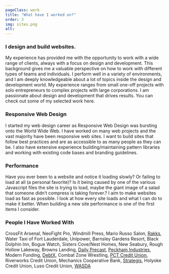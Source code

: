 ```yaml
---
pageClass: work
title: "What have I worked on?"
order: 3
img: sites.png
alt: 
---
```


### I design and build websites.
My experience has provided me with the opportunity to work with a wide range of clients, always with a focus on design and development. This background gives me a valuable perspective on how to work with different types of teams and individuals. I perform well in a variety of environments, and I am deeply knowledgeable about a lot of topics inside the design and development world. My experience ranges from small one-off projects with solo entrepreneurs to complex projects with large corporations. I am passionate about design and development that drives results. You can check out some of my selected work here.

### Responsive Web Design
I started my web design career as Responsive Web Design was bursting onto the World Wide Web. I have worked on many web projects and the vast majority have been responsive web sites. I want to build sites that follow best practices and are as accessible to as many people as they can be. I also have extensive experience building/maintaining pattern libraries and working with existing code bases and branding guidelines. 

### Performance
Have you ever been to a website and notice it loading slowly? Or failing to load at all (a personal favorite)? Is it being caused by one of the various Javascript files the site is trying to load, maybe the giant image of a salad that someone didn’t compress is taking forever.? I aim to make websites load as fast as possible. I look at how every site loads and what I can do to make it better. When building a new site performance is one of the first items I consider.

### People I Have Worked With
CrossFit Arsenal, NeoFight Pro, Windmill Press, Mario Russo Salon, [Rakks](https://rakks.com/), Water Taxi of Fort Lauderdale, Unipower, Barnsley Gardens Resort, Black Dolphin Inn, Bogue Watch, Sisters Cove/Nest Homes, New Seabury, Rough Hollow Lakeway, Browns Landing, [Daily Precast](http://www.daileyprecast.com/), [Peckham Industries](http://www.peckhamindustries.com/), Modern Funding, [DebtX](https://www.debtx.com/Corp/), Combat Zone Wrestling, [PCT Credit Union](http://www.pctfcu.org/), Riverworks Credit Union, Mechanics Cooperative Bank, [Strategis](https://strategis.is/), Holyoke Credit Union, Luso Credit Union, [WASDA](http://wasda.com/)